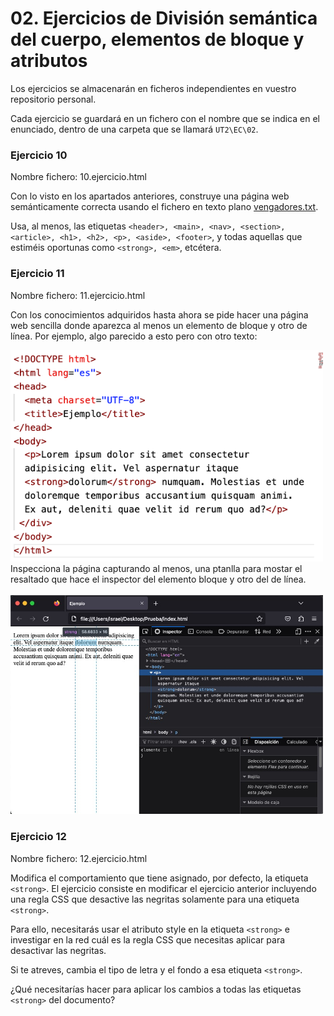 # 02. Ejercicios de División semántica del cuerpo, elementos de bloque y atributos

Los ejercicios se almacenarán en ficheros independientes en vuestro repositorio personal.

Cada ejercicio se guardará en un fichero con el nombre que se indica en el enunciado, dentro de una carpeta que se llamará `UT2\EC\02`.

### Ejercicio 10

Nombre fichero: 10.ejercicio.html

Con lo visto en los apartados anteriores, construye una página web semánticamente correcta usando el fichero en texto plano [vengadores.txt](res/assets/10.vengadores.txt).  

Usa, al menos, las etiquetas `<header>, <main>, <nav>, <section>, <article>, <h1>, <h2>, <p>, <aside>, <footer>`, y todas aquellas que estiméis oportunas como `<strong>, <em>`, etcétera.


### Ejercicio 11

Nombre fichero: 11.ejercicio.html

Con los conocimientos adquiridos hasta ahora se pide hacer una página web sencilla donde aparezca al menos un elemento de bloque y otro de línea. Por ejemplo, algo parecido a esto pero con otro texto:

<img src="res/img/10.1.ejercicio.png" width="500px">

<br>
Inspecciona la página capturando al menos, una ptanlla para mostar el resaltado que hace el inspector del elemento bloque y otro del de línea.
<br><br>

<img src="res/img/10.2.ejercicio.png" width="500px">


### Ejercicio 12

Nombre fichero: 12.ejercicio.html

Modifica el comportamiento que tiene asignado, por defecto, la etiqueta `<strong>`. El ejercicio consiste en modificar el ejercicio anterior incluyendo una regla CSS que desactive las negritas solamente para una etiqueta `<strong>`. 


Para ello, necesitarás usar el atributo style en la etiqueta `<strong>` e investigar en la red cuál es la regla CSS que necesitas aplicar para desactivar las negritas.

Si te atreves, cambia el tipo de letra y el fondo a esa etiqueta `<strong>`.

¿Qué necesitarías hacer para aplicar los cambios a todas las etiquetas `<strong>` del documento?
